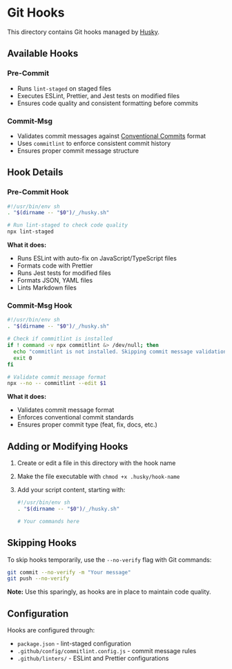 # Git Hooks

This directory contains Git hooks managed by [Husky](https://typicode.github.io/husky/).

## Available Hooks

### Pre-Commit

- Runs `lint-staged` on staged files
- Executes ESLint, Prettier, and Jest tests on modified files
- Ensures code quality and consistent formatting before commits

### Commit-Msg

- Validates commit messages against [Conventional Commits](https://www.conventionalcommits.org/) format
- Uses `commitlint` to enforce consistent commit history
- Ensures proper commit message structure

## Hook Details

### Pre-Commit Hook

```sh
#!/usr/bin/env sh
. "$(dirname -- "$0")/_/husky.sh"

# Run lint-staged to check code quality
npx lint-staged
```

**What it does:**

- Runs ESLint with auto-fix on JavaScript/TypeScript files
- Formats code with Prettier
- Runs Jest tests for modified files
- Formats JSON, YAML files
- Lints Markdown files

### Commit-Msg Hook

```sh
#!/usr/bin/env sh
. "$(dirname -- "$0")/_/husky.sh"

# Check if commitlint is installed
if ! command -v npx commitlint &> /dev/null; then
  echo "commitlint is not installed. Skipping commit message validation."
  exit 0
fi

# Validate commit message format
npx --no -- commitlint --edit $1
```

**What it does:**

- Validates commit message format
- Enforces conventional commit standards
- Ensures proper commit type (feat, fix, docs, etc.)

## Adding or Modifying Hooks

1. Create or edit a file in this directory with the hook name
2. Make the file executable with `chmod +x .husky/hook-name`
3. Add your script content, starting with:

   ```sh
   #!/usr/bin/env sh
   . "$(dirname -- "$0")/_/husky.sh"

   # Your commands here
   ```

## Skipping Hooks

To skip hooks temporarily, use the `--no-verify` flag with Git commands:

```sh
git commit --no-verify -m "Your message"
git push --no-verify
```

**Note:** Use this sparingly, as hooks are in place to maintain code quality.

## Configuration

Hooks are configured through:

- `package.json` - lint-staged configuration
- `.github/config/commitlint.config.js` - commit message rules
- `.github/linters/` - ESLint and Prettier configurations

